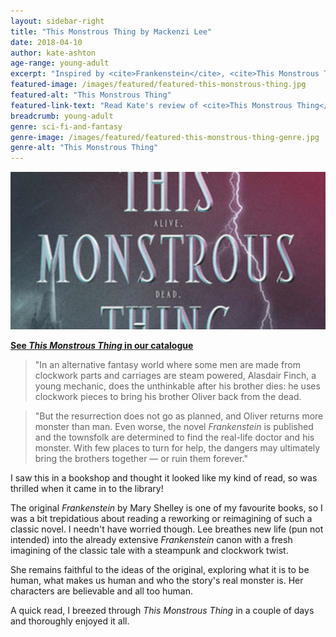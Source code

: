 ```yaml
---
layout: sidebar-right
title: "This Monstrous Thing by Mackenzi Lee"
date: 2018-04-10
author: kate-ashton
age-range: young-adult
excerpt: "Inspired by <cite>Frankenstein</cite>, <cite>This Monstrous Thing</cite> explores what it is to be human, what makes us human and who the story's real monster is."
featured-image: /images/featured/featured-this-monstrous-thing.jpg
featured-alt: "This Monstrous Thing"
featured-link-text: "Read Kate's review of <cite>This Monstrous Thing</cite>, by Mackenzi Lee."
breadcrumb: young-adult
genre: sci-fi-and-fantasy
genre-image: /images/featured/featured-this-monstrous-thing-genre.jpg
genre-alt: "This Monstrous Thing"
---
```


![This Monstrous Thing](/images/featured/featured-this-monstrous-thing.jpg)

**[See <cite>This Monstrous Thing</cite> in our catalogue](https://suffolk.spydus.co.uk/cgi-bin/spydus.exe/ENQ/OPAC/BIBENQ?BRN=2359001)**

> "In an alternative fantasy world where some men are made from clockwork parts and carriages are steam powered, Alasdair Finch, a young mechanic, does the unthinkable after his brother dies: he uses clockwork pieces to bring his brother Oliver back from the dead.

> "But the resurrection does not go as planned, and Oliver returns more monster than man. Even worse, the novel <cite>Frankenstein</cite> is published and the townsfolk are determined to find the real-life doctor and his monster. With few places to turn for help, the dangers may ultimately bring the brothers together — or ruin them forever."

I saw this in a bookshop and thought it looked like my kind of read, so was thrilled when it came in to the library!

The original <cite>Frankenstein</cite> by Mary Shelley is one of my favourite books, so I was a bit trepidatious about reading a reworking or reimagining of such a classic novel. I needn't have worried though. Lee breathes new life (pun not intended) into the already extensive <cite>Frankenstein</cite> canon with a fresh imagining of the classic tale with a steampunk and clockwork twist.

She remains faithful to the ideas of the original, exploring what it is to be human, what makes us human and who the story's real monster is. Her characters are believable and all too human.

A quick read, I breezed through <cite>This Monstrous Thing</cite> in a couple of days and thoroughly enjoyed it all.
